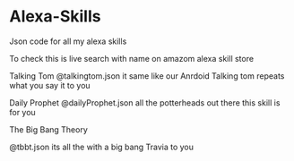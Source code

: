 # Alexa-Skills
Json code for all my alexa skills

To check this is live search with name on amazom alexa skill store


Talking Tom 
  @talkingtom.json
  it same like our Anrdoid Talking tom repeats what you say it to you

Daily Prophet
  @dailyProphet.json
  all the potterheads out there this skill is for you
  
The Big Bang Theory

  @tbbt.json
    its all the with a big bang Travia to you

